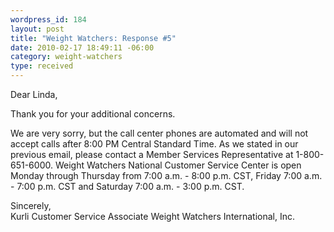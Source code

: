 ```yaml
--- 
wordpress_id: 184
layout: post
title: "Weight Watchers: Response #5"
date: 2010-02-17 18:49:11 -06:00
category: weight-watchers
type: received
---
```

Dear Linda,

Thank you for your additional concerns.

We are very sorry, but the call center phones are automated and will not accept calls after 8:00 PM Central Standard Time. As we stated in our previous email, please contact a Member Services Representative at 1-800-651-6000.  Weight Watchers National Customer Service Center is open Monday through Thursday from 7:00 a.m. - 8:00 p.m. CST, Friday 7:00 a.m. - 7:00 p.m. CST and Saturday 7:00 a.m. - 3:00 p.m. CST. 

Sincerely,  
Kurli 
Customer Service Associate
Weight Watchers International,  Inc.
